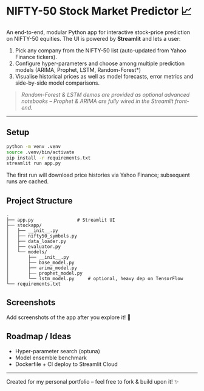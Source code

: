 # NIFTY-50 Stock Market Predictor 📈

An end-to-end, modular Python app for interactive stock-price prediction on NIFTY-50 equities.  The UI is powered by **Streamlit** and lets a user:

1. Pick any company from the NIFTY-50 list (auto-updated from Yahoo Finance tickers).
2. Configure hyper-parameters and choose among multiple prediction models (ARIMA, Prophet, LSTM, Random-Forest*)
3. Visualise historical prices as well as model forecasts, error metrics and side-by-side model comparisons.

> *Random-Forest & LSTM demos are provided as optional advanced notebooks – Prophet & ARIMA are fully wired in the Streamlit front-end.*

---

## Setup

```bash
python -m venv .venv
source .venv/bin/activate
pip install -r requirements.txt
streamlit run app.py
```

The first run will download price histories via Yahoo Finance; subsequent runs are cached.

## Project Structure

```
.
├── app.py                # Streamlit UI
├── stockapp/
│   ├── __init__.py
│   ├── nifty50_symbols.py
│   ├── data_loader.py
│   ├── evaluator.py
│   └── models/
│       ├── __init__.py
│       ├── base_model.py
│       ├── arima_model.py
│       ├── prophet_model.py
│       └── lstm_model.py     # optional, heavy dep on TensorFlow
└── requirements.txt
```

## Screenshots
Add screenshots of the app after you explore it! 🌄

## Roadmap / Ideas
- Hyper-parameter search (optuna)
- Model ensemble benchmark
- Dockerfile + CI deploy to Streamlit Cloud

---
Created for my personal portfolio – feel free to fork & build upon it! ✨

